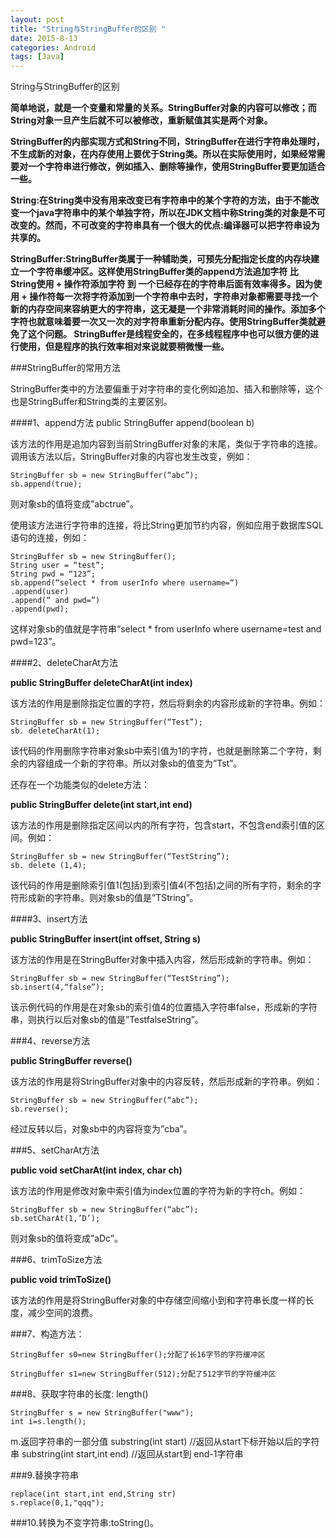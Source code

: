 ```yaml
---
layout: post
title: "String与StringBuffer的区别 "
date: 2015-8-13
categories: Android
tags: [Java]
---
```

String与StringBuffer的区别

<!-- more -->

**简单地说，就是一个变量和常量的关系。StringBuffer对象的内容可以修改；而String对象一旦产生后就不可以被修改，重新赋值其实是两个对象。**

**StringBuffer的内部实现方式和String不同，StringBuffer在进行字符串处理时，不生成新的对象，在内存使用上要优于String类。所以在实际使用时，如果经常需要对一个字符串进行修改，例如插入、删除等操作，使用StringBuffer要更加适合一些。**

**String:在String类中没有用来改变已有字符串中的某个字符的方法，由于不能改变一个java字符串中的某个单独字符，所以在JDK文档中称String类的对象是不可改变的。然而，不可改变的字符串具有一个很大的优点:编译器可以把字符串设为共享的。** 

**StringBuffer:StringBuffer类属于一种辅助类，可预先分配指定长度的内存块建立一个字符串缓冲区。这样使用StringBuffer类的append方法追加字符 比 String使用 + 操作符添加字符 到 一个已经存在的字符串后面有效率得多。因为使用 + 操作符每一次将字符添加到一个字符串中去时，字符串对象都需要寻找一个新的内存空间来容纳更大的字符串，这无凝是一个非常消耗时间的操作。添加多个字符也就意味着要一次又一次的对字符串重新分配内存。使用StringBuffer类就避免了这个问题。
StringBuffer是线程安全的，在多线程程序中也可以很方便的进行使用，但是程序的执行效率相对来说就要稍微慢一些。**

###StringBuffer的常用方法

StringBuffer类中的方法要偏重于对字符串的变化例如追加、插入和删除等，这个也是StringBuffer和String类的主要区别。

####1、append方法
public StringBuffer append(boolean b)

该方法的作用是追加内容到当前StringBuffer对象的末尾，类似于字符串的连接。调用该方法以后，StringBuffer对象的内容也发生改变，例如：

    StringBuffer sb = new StringBuffer(“abc”);
    sb.append(true);

则对象sb的值将变成”abctrue”。

使用该方法进行字符串的连接，将比String更加节约内容，例如应用于数据库SQL语句的连接，例如：

    StringBuffer sb = new StringBuffer();
    String user = “test”;
    String pwd = “123”;
    sb.append(“select * from userInfo where username=“)
    .append(user)
    .append(“ and pwd=”)
    .append(pwd);

这样对象sb的值就是字符串“select * from userInfo where username=test and pwd=123”。

####2、deleteCharAt方法

**public StringBuffer deleteCharAt(int index)**

该方法的作用是删除指定位置的字符，然后将剩余的内容形成新的字符串。例如：

    StringBuffer sb = new StringBuffer(“Test”);
    sb. deleteCharAt(1);

该代码的作用删除字符串对象sb中索引值为1的字符，也就是删除第二个字符，剩余的内容组成一个新的字符串。所以对象sb的值变为”Tst”。 

还存在一个功能类似的delete方法： 

   **public StringBuffer delete(int start,int end)**

该方法的作用是删除指定区间以内的所有字符，包含start，不包含end索引值的区间。例如：

    StringBuffer sb = new StringBuffer(“TestString”);
    sb. delete (1,4);

该代码的作用是删除索引值1(包括)到索引值4(不包括)之间的所有字符，剩余的字符形成新的字符串。则对象sb的值是”TString”。

####3、insert方法

**public StringBuffer insert(int offset, String s)**

该方法的作用是在StringBuffer对象中插入内容，然后形成新的字符串。例如：

    StringBuffer sb = new StringBuffer(“TestString”);
    sb.insert(4,“false”);

该示例代码的作用是在对象sb的索引值4的位置插入字符串false，形成新的字符串，则执行以后对象sb的值是”TestfalseString”。 

###4、reverse方法

**public StringBuffer reverse()**

该方法的作用是将StringBuffer对象中的内容反转，然后形成新的字符串。例如：

    StringBuffer sb = new StringBuffer(“abc”);
    sb.reverse();

经过反转以后，对象sb中的内容将变为”cba”。 

###5、setCharAt方法

**public void setCharAt(int index, char ch)**

该方法的作用是修改对象中索引值为index位置的字符为新的字符ch。例如：

    StringBuffer sb = new StringBuffer(“abc”);
    sb.setCharAt(1,’D’);

则对象sb的值将变成”aDc”。

###6、trimToSize方法

**public void trimToSize()**

该方法的作用是将StringBuffer对象的中存储空间缩小到和字符串长度一样的长度，减少空间的浪费。

###7、构造方法：

    StringBuffer s0=new StringBuffer();分配了长16字节的字符缓冲区

    StringBuffer s1=new StringBuffer(512);分配了512字节的字符缓冲区

###8、获取字符串的长度: length()

    StringBuffer s = new StringBuffer("www");
    int i=s.length();

m.返回字符串的一部分值
    substring(int start) //返回从start下标开始以后的字符串
    substring(int start,int end) //返回从start到 end-1字符串

###9.替换字符串

    replace(int start,int end,String str)
    s.replace(0,1,"qqq");

###10.转换为不变字符串:toString()。